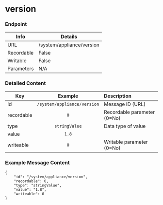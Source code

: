 # version



### Endpoint

| Info  | Details |
| ------------- | ------------- |
| URL   | /system/appliance/version   |
| Recordable   | False   |
| Writable   | False   |
| Parameters  | N/A |

### Detailed Content

|  Key  | Example | Description |
| ------------- | :------: | :------------------------------ |
|  id | `/system/appliance/version` | Message ID (URL) |
|  recordable | `0` | Recordable parameter (0=No) |
|  type | `stringValue` | Data type of value |
|  value | `1.8` |  |
|  writeable | `0` | Writable parameter (0=No) |



### Example Message Content
```
{
    "id": "/system/appliance/version",
    "recordable": 0,
    "type": "stringValue",
    "value": "1.8",
    "writeable": 0
}
```
